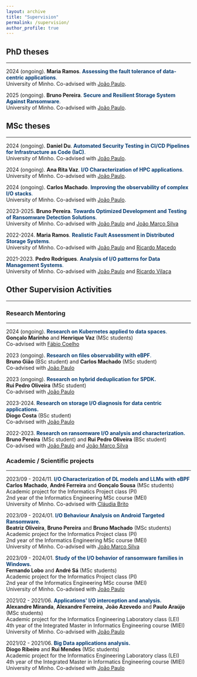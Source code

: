 ```yaml
---
layout: archive
title: "Supervision"
permalink: /supervision/
author_profile: true
---
```


## PhD theses
<hr/>

2024 (ongoing). **Maria Ramos**.
<span style="color:#063c72">**Assessing the fault tolerance of data-centric applications**.</span><br>
University of Minho.
Co-advised with [João Paulo](https://jtpaulo.github.io).<br>

2025 (ongoing). **Bruno Pereira**.
<span style="color:#063c72">**Secure and Resilient Storage System Against Ransomware**.</span><br>
University of Minho.
Co-advised with [João Paulo](https://jtpaulo.github.io).

## MSc theses
<hr/>

<!-- ### Ongoing
<hr> -->

2024 (ongoing). **Daniel Du**.
<span style="color:#063c72">**Automated Security Testing in CI/CD Pipelines for Infrastructure as Code (IaC)**.</span><br>
University of Minho.
Co-advised with [João Paulo](https://jtpaulo.github.io).

2024 (ongoing). **Ana Rita Vaz**.
<span style="color:#063c72">**I/O Characterization of HPC applications**.</span><br>
University of Minho.
Co-advised with [João Paulo](https://jtpaulo.github.io).

2024 (ongoing). **Carlos Machado**.
<span style="color:#063c72">**Improving the observability of complex I/O stacks**.</span><br>
University of Minho.
Co-advised with [João Paulo](https://jtpaulo.github.io).

2023-2025. **Bruno Pereira**.
<span style="color:#063c72">**Towards Optimized Development and Testing of Ransomware Detection Solutions**.</span><br>
University of Minho.
Co-advised with [João Paulo](https://jtpaulo.github.io) and [João Marco Silva](https://www.inesctec.pt/en/people/joao-marco)

<!-- ### Concluded
<hr> -->

2022-2024. **Maria Ramos**.
<span style="color:#063c72">**Realistic Fault Assessment in Distributed Storage Systems**.</span><br>
University of Minho.
Co-advised with [João Paulo](https://jtpaulo.github.io) and [Ricardo Macedo](https://rgmacedo.github.io)<br>

2021-2023. **Pedro Rodrigues**.
<span style="color:#063c72">**Analysis of I/O patterns for Data Management Systems**.</span><br>
University of Minho.
Co-advised with [João Paulo](https://jtpaulo.github.io) and [Ricardo Vilaça](https://www.inesctec.pt/en/people/ricardo-pereira-vilaca)<br>


## Other Supervision Activities
<hr/>

### Research Mentoring
<hr/>

2024 (ongoing). <span style="color:#063c72">**Research on Kubernetes applied to data spaces**.</span><br>
**Gonçalo Marinho** and **Henrique Vaz** (MSc students)<br>
Co-advised with [Fábio Coelho](https://www.inesctec.pt/en/people/fabio-andre-coelho)

<!-- <span style="color:#063c72">**Research on full-stack storage observability with eBPF**.</span> 2024 (ongoing)<br>
**Carlos Machado** (MSc student).<br>
Co-advised with [João Paulo](https://jtpaulo.github.io). -->

2023 (ongoing). <span style="color:#063c72">**Research on files observability with eBPF**.</span><br>
**Bruno Gião** (BSc student) and **Carlos Machado** (MSc student)<br>
Co-advised with [João Paulo](https://jtpaulo.github.io)

2023 (ongoing). <span style="color:#063c72">**Research on hybrid deduplication for SPDK.**</span><br>
**Rui Pedro Oliveira** (MSc student)<br>
Co-advised with [João Paulo](https://jtpaulo.github.io)

2023-2024. <span style="color:#063c72">**Research on storage I/O diagnosis for data centric applications.**</span><br>
**Diogo Costa** (BSc student)<br>
Co-advised with [João Paulo](https://jtpaulo.github.io)

2022-2023. <span style="color:#063c72">**Research on ransomware I/O analysis and characterization.**</span><br>
**Bruno Pereira** (MSc student) and **Rui Pedro Oliveira** (BSc student)<br>
Co-advised with [João Paulo](https://jtpaulo.github.io) and [João Marco Silva](https://www.inesctec.pt/en/people/joao-marco)



### Academic / Scientific projects
<hr/>

2023/09 - 2024/11. <span style="color:#063c72">**I/O Characterization of DL models and LLMs with eBPF**</span><br>
**Carlos Machado**, **André Ferreira** and **Gonçalo Sousa** (MSc students)<br>
Academic project for the Informatics Project class (PI)<br>
2nd year of the Informatics Engineering MSc course (MEI)<br>
University of Minho. Co-advised with [Cláudia Brito](https://claudiavmbrito.github.io)

2023/09 - 2024/01. <span style="color:#063c72">**I/O Behaviour Analysis on Android Targeted Ransomware.**</span><br>
**Beatriz Oliveira**, **Bruno Pereira** and **Bruno Machado** (MSc students)<br>
Academic project for the Informatics Project class (PI)<br>
2nd year of the Informatics Engineering MSc course (MEI)<br>
University of Minho. Co-advised with [João Marco Silva](https://www.inesctec.pt/en/people/joao-marco)

2023/09 - 2024/01. <span style="color:#063c72">**Study of the I/O behavior of ransomware families in Windows.**</span><br>
**Fernando Lobo** and **André Sá** (MSc students)<br>
Academic project for the Informatics Project class (PI)<br>
2nd year of the Informatics Engineering MSc course (MEI)<br>
University of Minho. Co-advised with [João Paulo](https://jtpaulo.github.io)


2021/02 - 2021/06. <span style="color:#063c72">**Applications' I/O interception and analysis.**</span><br>
**Alexandre Miranda**, **Alexandre Ferreira**, **João Azevedo** and **Paulo Araújo** (MSc students)<br>
Academic project for the Informatics Engineering Laboratory class (LEI)<br>
4th year of the Integrated Master in Informatics Engineering course (MIEI)<br>
University of Minho. Co-advised with [João Paulo](https://jtpaulo.github.io)

2021/02 - 2021/06. <span style="color:#063c72">**Big Data applications analysis.**</span><br>
**Diogo Ribeiro** and **Rui Mendes** (MSc students)<br>
Academic project for the Informatics Engineering Laboratory class (LEI)<br>
4th year of the Integrated Master in Informatics Engineering course (MIEI)<br>
University of Minho. Co-advised with [João Paulo](https://jtpaulo.github.io)
